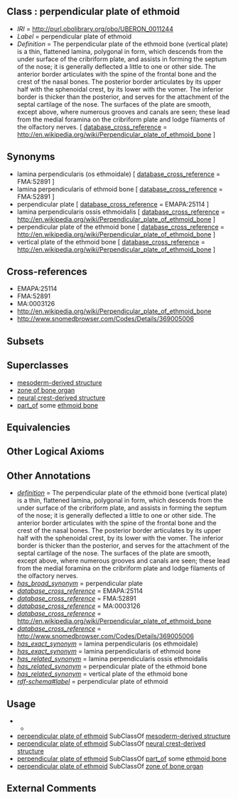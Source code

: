 
## Class : perpendicular plate of ethmoid

 * *IRI* = http://purl.obolibrary.org/obo/UBERON_0011244
 * *Label* = perpendicular plate of ethmoid
 * *Definition* = The perpendicular plate of the ethmoid bone (vertical plate) is a thin, flattened lamina, polygonal in form, which descends from the under surface of the cribriform plate, and assists in forming the septum of the nose; it is generally deflected a little to one or other side. The anterior border articulates with the spine of the frontal bone and the crest of the nasal bones. The posterior border articulates by its upper half with the sphenoidal crest, by its lower with the vomer. The inferior border is thicker than the posterior, and serves for the attachment of the septal cartilage of the nose. The surfaces of the plate are smooth, except above, where numerous grooves and canals are seen; these lead from the medial foramina on the cribriform plate and lodge filaments of the olfactory nerves. [ [database_cross_reference](../../ef/oboInOwl#hasDbXref.md) = http://en.wikipedia.org/wiki/Perpendicular_plate_of_ethmoid_bone ]

## Synonyms

 * lamina perpendicularis (os ethmoidale) [ [database_cross_reference](../../ef/oboInOwl#hasDbXref.md) = FMA:52891 ]
 * lamina perpendicularis of ethmoid bone [ [database_cross_reference](../../ef/oboInOwl#hasDbXref.md) = FMA:52891 ]
 * perpendicular plate [ [database_cross_reference](../../ef/oboInOwl#hasDbXref.md) = EMAPA:25114 ]
 * lamina perpendicularis ossis ethmoidalis [ [database_cross_reference](../../ef/oboInOwl#hasDbXref.md) = http://en.wikipedia.org/wiki/Perpendicular_plate_of_ethmoid_bone ]
 * perpendicular plate of the ethmoid bone [ [database_cross_reference](../../ef/oboInOwl#hasDbXref.md) = http://en.wikipedia.org/wiki/Perpendicular_plate_of_ethmoid_bone ]
 * vertical plate of the ethmoid bone [ [database_cross_reference](../../ef/oboInOwl#hasDbXref.md) = http://en.wikipedia.org/wiki/Perpendicular_plate_of_ethmoid_bone ]

## Cross-references

 * EMAPA:25114
 * FMA:52891
 * MA:0003126
 * http://en.wikipedia.org/wiki/Perpendicular_plate_of_ethmoid_bone
 * http://www.snomedbrowser.com/Codes/Details/369005006

## Subsets


## Superclasses

 * [mesoderm-derived structure](../../UBERON/20/UBERON_0004120.md)
 * [zone of bone organ](../../UBERON/13/UBERON_0005913.md)
 * [neural crest-derived structure](../../UBERON/13/UBERON_0010313.md)
 * [part_of](../../BFO/50/BFO_0000050.md) some [ethmoid bone](../../UBERON/79/UBERON_0001679.md)

## Equivalencies


## Other Logical Axioms


## Other Annotations

 * *[definition](../../IAO/15/IAO_0000115.md)* = The perpendicular plate of the ethmoid bone (vertical plate) is a thin, flattened lamina, polygonal in form, which descends from the under surface of the cribriform plate, and assists in forming the septum of the nose; it is generally deflected a little to one or other side. The anterior border articulates with the spine of the frontal bone and the crest of the nasal bones. The posterior border articulates by its upper half with the sphenoidal crest, by its lower with the vomer. The inferior border is thicker than the posterior, and serves for the attachment of the septal cartilage of the nose. The surfaces of the plate are smooth, except above, where numerous grooves and canals are seen; these lead from the medial foramina on the cribriform plate and lodge filaments of the olfactory nerves.
 * *[has_broad_synonym](../../ym/oboInOwl#hasBroadSynonym.md)* = perpendicular plate
 * *[database_cross_reference](../../ef/oboInOwl#hasDbXref.md)* = EMAPA:25114
 * *[database_cross_reference](../../ef/oboInOwl#hasDbXref.md)* = FMA:52891
 * *[database_cross_reference](../../ef/oboInOwl#hasDbXref.md)* = MA:0003126
 * *[database_cross_reference](../../ef/oboInOwl#hasDbXref.md)* = http://en.wikipedia.org/wiki/Perpendicular_plate_of_ethmoid_bone
 * *[database_cross_reference](../../ef/oboInOwl#hasDbXref.md)* = http://www.snomedbrowser.com/Codes/Details/369005006
 * *[has_exact_synonym](../../ym/oboInOwl#hasExactSynonym.md)* = lamina perpendicularis (os ethmoidale)
 * *[has_exact_synonym](../../ym/oboInOwl#hasExactSynonym.md)* = lamina perpendicularis of ethmoid bone
 * *[has_related_synonym](../../ym/oboInOwl#hasRelatedSynonym.md)* = lamina perpendicularis ossis ethmoidalis
 * *[has_related_synonym](../../ym/oboInOwl#hasRelatedSynonym.md)* = perpendicular plate of the ethmoid bone
 * *[has_related_synonym](../../ym/oboInOwl#hasRelatedSynonym.md)* = vertical plate of the ethmoid bone
 * *[rdf-schema#label](../../el/rdf-schema#label.md)* = perpendicular plate of ethmoid

## Usage

 * -
 * [perpendicular plate of ethmoid](../../UBERON/44/UBERON_0011244.md) SubClassOf [mesoderm-derived structure](../../UBERON/20/UBERON_0004120.md)
 * [perpendicular plate of ethmoid](../../UBERON/44/UBERON_0011244.md) SubClassOf [neural crest-derived structure](../../UBERON/13/UBERON_0010313.md)
 * [perpendicular plate of ethmoid](../../UBERON/44/UBERON_0011244.md) SubClassOf [part_of](../../BFO/50/BFO_0000050.md) some [ethmoid bone](../../UBERON/79/UBERON_0001679.md)
 * [perpendicular plate of ethmoid](../../UBERON/44/UBERON_0011244.md) SubClassOf [zone of bone organ](../../UBERON/13/UBERON_0005913.md)

## External Comments

